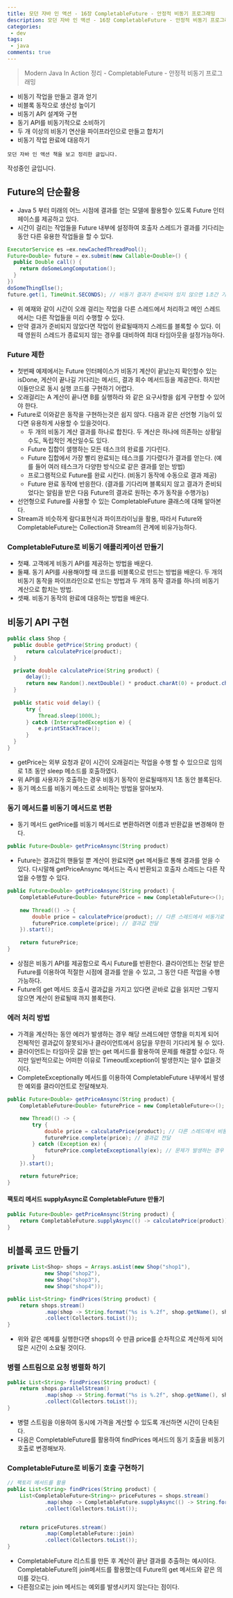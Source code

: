 ```yaml
---
title: 모던 자바 인 액션 - 16장 CompletableFuture - 안정적 비동기 프로그래밍
description: 모던 자바 인 액션 - 16장 CompletableFuture - 안정적 비동기 프로그래밍
categories:
 - dev
tags:
 - java
comments: true
---
```

> Modern Java In Action 정리 - CompletableFuture - 안정적 비동기 프로그래밍

  * 비동기 작업을 만들고 결과 얻기
  * 비블록 동작으로 생산성 높이기
  * 비동기 API 설계와 구현
  * 동기 API를 비동기적으로 소비하기
  * 두 개 이상의 비동기 연산을 파이프라인으로 만들고 합치기
  * 비동기 작업 완료에 대응하기

`모던 자바 인 액션 책을 보고 정리한 글입니다.` 

작성중인 글입니다.

## Future의 단순활용
* Java 5 부터 미래의 어느 시점에 결과를 얻는 모델에 활용할수 있도록 Future 인터페이스를 제공하고 있다. 
* 시간이 걸리는 작업들을 Future 내부에 설정하여 호출자 스레드가 결과를 기다리는 동안 다른 유용한 작업들을 할 수 있다. 

```java
ExecutorService es =ex.newCachedThreadPool();
Future<Double> future = ex.submit(new Callable<Double>() {
  public Double call() {
    return doSomeLongComputation();
  }
})
doSomeThingElse();
future.get(1, TimeUnit.SECONDS); // 비동기 결과가 준비되어 있지 않으면 1초간 기다린다. 
```

* 위 예재와 같이 시간이 오래 걸리는 작업을 다른 스레드에서 처리하고 메인 스레드에서는 다른 작업들을 미리 수행할 수 있다. 
* 만약 결과가 준비되지 않았다면 작업이 완료될때까지 스레드를 블록할 수 있다. 이때 영원히 스레드가 종료되지 않는 경우를 대비하여 최대 타임아웃을 설정가능하다. 

### Future 제한
* 첫번째 예제에서는 Future 인터페이스가 비동기 계산이 끝났는지 확인할수 있는 isDone, 게산이 끝나길 기다리는 메서드, 결과 회수 메서드등을 제공한다. 하지만 이들만으로 동시 실행 코드를 구현하기 어렵다. 
* 오래걸리는 A 계산이 끝나면 B를 실행하라 와 같은 요구사항을 쉽게 구현할 수 있어야 한다. 
* Future로 이와같은 동작을 구현하는것은 쉽지 않다. 다음과 같은 선언형 기능이 있다면 유용하게 사용할 수 있을것이다. 
  * 두 개의 비동기 계산 결과를 하나로 합친다. 두 계산은 하나에 의존하는 상황일수도, 독립적인 계산일수도 있다. 
  * Future 집합이 샐행하는 모든 테스크의 완료를 기다린다. 
  * Future 집합에서 가장 빨리 완료되는 테스크를 기다렸다가 결과를 얻는다. (예를 들어 여러 테스크가 다양한 방식으로 같은 결과를 얻는 방법)
  * 프로그램적으로 Future를 완료 시킨다. (비동기 동작에 수동으로 결과 제공)
  * Future 완료 동작에 반응한다. (결과를 기다리며 블록되지 않고 결과가 준비되었다는 알림을 받은 다음 Future의 결과로 원하는 추가 동작을 수행가능)
* 선언형으로 Future를 사용할 수 있는 CompletableFuture 클래스에 대해 알아본다.
* Stream과 비슷하게 람다표현식과 파이프라이닝을 활용, 따라서 Future와 CompletableFuture는 Collection과 Stream의 관계에 비유가능하다. 

### CompletableFuture로 비동기 애플리케이션 만들기
* 첫쨰. 고객에게 비동기 API를 제공하는 방법을 배운다. 
* 둘쨰. 동기 API를 사용해야할 때 코드를 비블록으로 만드는 방법을 배운다. 두 개의 비동기 동작을 파이프라인으로 만드는 방법과 두 개의 동작 결과를 하나의 비동기 계산으로 합치는 방법.
* 셋째. 비동기 동작의 완료에 대응하는 방법을 배운다.

## 비동기 API 구현
```java
public class Shop {
  public double getPrice(String product) {
      return calculatePrice(product);
  }

  private double calculatePrice(String product) {
      delay();
      return new Random().nextDouble() * product.charAt(0) + product.charAt(1);
  }
  
  public static void delay() {
      try {
          Thread.sleep(1000L);
      } catch (InterruptedException e) {
          e.printStackTrace();
      }
  }
}
```

* getPrice는 외부 요청과 같이 시간이 오래걸리는 작업을 수행 할 수 있으므로 임의로 1초 동안 sleep 메소드를 호출하였다. 
* 위 API를 사용자가 호출하는 경우 비동기 동작이 완료될때까지 1초 동안 블록된다. 
* 동기 메소드를 비동기 메소드로 소비하는 방법을 알아보자.

### 동기 메서드를 비동기 메서드로 변환
* 동기 메서드 getPrice를 비동기 메서드로 변환하려면 이름과 반환값을 변경해야 한다. 
  
```java
public Future<Double> getPriceAnsync(String product)
```

* Future는 결과값의 핸들일 뿐 계산이 완료되면 get 메서들르 통해 결과를 얻을 수 있다. 다시말해 getPriceAnsync 메서드는 즉시 반환되고 호출자 스레드는 다른 작업을 수행할 수 있다.

```java
public Future<Double> getPriceAnsync(String product) {
    CompletableFuture<Double> futurePrice = new CompletableFuture<>();
    
    new Thread(() -> {
        double price = calculatePrice(product); // 다른 스레드에서 비동기로 계산 
        futurePrice.complete(price); // 결과값 전달
    }).start();
    
    return futurePrice;
}
```

* 상점은 비동기 API를 제공함으로 즉시 Future를 반환한다. 클라이언트는 전달 받은 Future를 이용하여 적절한 시점에 결과를 얻을 수 있고, 그 동안 다른 작업을 수행 가능하다. 
* Future의 get 메서드 호출시 결과값을 가지고 있다면 곧바로 값을 읽지만 그렇지 않으면 계산이 완료될때 까지 블록한다.

### 에러 처리 방법
* 가격을 계산하는 동안 에러가 발생하는 경우 해당 쓰레드에만 영향을 미치게 되어 전체적인 결과값이 잘못되거나 클라이언트에서 응답을 무한히 기다리게 될 수 있다. 
* 클라이언트는 타임아웃 값을 받는 get 메서드를 활용하여 문제를 해결할 수있다. 하지만 일반적으로는 어떠한 이유로 TimeoutException이 발생한지는 알수 없을것이다.
* CompleteExceptionally 메서드를 이용하여 CompletableFuture 내부에서 발생한 예외를 클라이언트로 전달해보자. 

```java
public Future<Double> getPriceAnsync(String product) {
    CompletableFuture<Double> futurePrice = new CompletableFuture<>();

    new Thread(() -> {
        try {
            double price = calculatePrice(product); // 다른 스레드에서 비동기로 계산
            futurePrice.complete(price); // 결과값 전달
        } catch (Exception ex) {
            futurePrice.completeExceptionally(ex); // 문제가 발생하는 경우 에러를 포함시켜 Future를 종료
        }
    }).start();

    return futurePrice;
}
```

#### 팩토리 메서드 supplyAsync로 CompletableFuture 만들기
  
```java
public Future<Double> getPriceAnsync(String product) {
    return CompletableFuture.supplyAsync(() -> calculatePrice(product));
}
```

## 비블록 코드 만들기

```java
private List<Shop> shops = Arrays.asList(new Shop("shop1"), 
            new Shop("shop2"), 
            new Shop("shop3"),
            new Shop("shop4"));

public List<String> findPrices(String product) {
    return shops.stream()
            .map(shop -> String.format("%s is %.2f", shop.getName(), shop.getPrice(product)))
            .collect(Collectors.toList());
}
```

* 위와 같은 예제를 실행한다면 shops의 수 만큼 price를 순차적으로 계산하게 되어 많은 시간이 소요될 것이다. 

### 병렬 스트림으로 요청 병렬화 하기

```java
public List<String> findPrices(String product) {
    return shops.parallelStream()
            .map(shop -> String.format("%s is %.2f", shop.getName(), shop.getPrice(product)))
            .collect(Collectors.toList());
}
```

* 병렬 스트림을 이용하여 동시에 가격을 계산할 수 있도록 개선하면 시간이 단축된다. 
* 다음은 CompletableFuture를 활용하여 findPrices 메서드의 동기 호출을 비동기 호출로 변경해보자. 

### CompletableFuture로 비동기 호출 구현하기

```java
// 팩토리 메서드를 활용
public List<String> findPrices(String product) {
    List<CompletableFuture<String>> priceFutures = shops.stream()
            .map(shop -> CompletableFuture.supplyAsync(() -> String.format("%s is %.2f", shop.getName(), shop.getPrice(product))))
            .collect(Collectors.toList());


    return priceFutures.stream()
            .map(CompletableFuture::join)
            .collect(Collectors.toList());
}
```

* CompletableFuture 리스트를 만든 후 계산이 끝난 결과를 추출하는 예시이다. CompletableFuture의 join메서드를 활용했는데 Future의 get 메서드와 같은 의미를 갖는다. 
* 다른점으로는 join 메서드는 예외를 발생시키지 않는다는 점이다. 